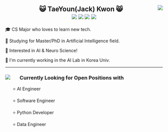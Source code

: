 <div align="center">
  <img align="right" src="https://github-readme-stats.vercel.app/api?username=TaeYounKwon&show_icons=true"></img>
  <div align="center">
  <h2>😺 TaeYoun(Jack) Kwon 😸
  <div>
        <a href="https://github.com/TaeYounKwon"><img src="https://img.shields.io/badge/github-black?style=flat&logo=github&logoColor=white"/></a>
        <a href="https://www.linkedin.com/in/taeyoun-jack-kwon/"><img src="https://img.shields.io/badge/Linkedin-black?style=flat-square&logo=linkedin&logoColor=white"/></a>
        <a href="mailto:kweont0211@gmail.com"><img src="https://img.shields.io/badge/Gmail-black?style=flat-square&logo=Gmail&logoColor=white&link=mailto:kweont0211@gmail.com"/></a>
        <a href="https://hits.seeyoufarm.com"><img src="https://hits.seeyoufarm.com/api/count/incr/badge.svg?url=https%3A%2F%2Fgithub.com%2FTaeYounKwon%2Fhit-counter&count_bg=%23000000&title_bg=%23555555&icon=&icon_color=%234A7DB6&title=hits&edge_flat=false"/></a>
  </div>
  </h2> 
  <div align="left" >
     <p> 🎓 CS Major who loves to learn new tech.</p>
     <p> 📖 Studying for Master/PhD in Artificial Intelligence field.</p>
     <p> 🏢 Interested in AI & Neuro Science!</p>
     <p> 🏫 I'm currently working in the AI Lab in Korea Univ.</p>
  </div>
  </div>
  
  </div>

  ------
 
  <div align="center">
     <img align="left" src="https://github-readme-stats.vercel.app/api/top-langs/?username=TaeYounKwon&layout=compact"></img>
     <div align="left" marginright="50px" >
        <h3>&nbsp&nbsp&nbsp&nbsp&nbsp&nbsp
        Currently Looking for Open Positions with</h3>
        <p> &nbsp&nbsp&nbsp&nbsp&nbsp&nbsp⭐ AI Engineer</p>
        <p> &nbsp&nbsp&nbsp&nbsp&nbsp&nbsp⭐ Software Engineer</p>
        <p> &nbsp&nbsp&nbsp&nbsp&nbsp&nbsp⭐ Python Developer</p>
        <p> &nbsp&nbsp&nbsp&nbsp&nbsp&nbsp⭐ Data Engineer</p>
     </div>
  </div>  

 
  	
<!---
TaeYounKwon/TaeYounKwon is a ✨ special ✨ repository because its `README.md` (this file) appears on your GitHub profile.
You can click the Preview link to take a look at your changes.
--->
